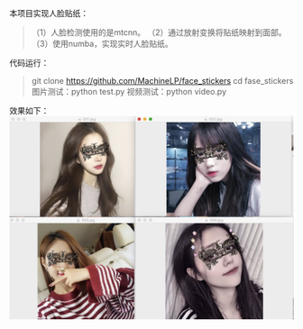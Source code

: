 
本项目实现人脸贴纸：
>（1）人脸检测使用的是mtcnn。
>（2）通过放射变换将贴纸映射到面部。
>（3）使用numba，实现实时人脸贴纸。

代码运行：
> git clone https://github.com/MachineLP/face_stickers
> cd fase_stickers
> 图片测试：python test.py
> 视频测试：python video.py



效果如下：
  ![show](./res.png)
